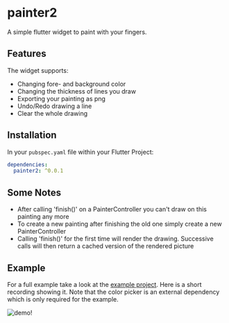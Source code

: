 # painter2

A simple flutter widget to paint with your fingers.

## Features

The widget supports:
- Changing fore- and background color
- Changing the thickness of lines you draw
- Exporting your painting as png
- Undo/Redo drawing a line
- Clear the whole drawing

## Installation

In your `pubspec.yaml` file within your Flutter Project: 

```yaml
dependencies:
  painter2: ^0.0.1
```

## Some Notes

- After calling 'finish()' on a PainterController you can't draw on this painting any more
- To create a new painting after finishing the old one simply create a new PainterController
- Calling 'finish()' for the first time will render the drawing. Successive calls will then return a cached version of the rendered picture 

## Example

For a full example take a look at the [example project](https://github.com/ja2375/painter2/tree/master/example).
Here is a short recording showing it.
Note that the color picker is an external dependency which is only required for the example.

![demo!](https://raw.githubusercontent.com/epnw/painter/master/example/demo.gif)